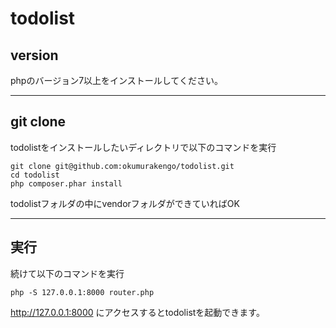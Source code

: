 # todolist

## version
phpのバージョン7以上をインストールしてください。

---

## git clone
todolistをインストールしたいディレクトリで以下のコマンドを実行

```
git clone git@github.com:okumurakengo/todolist.git
cd todolist
php composer.phar install
```

todolistフォルダの中にvendorフォルダができていればOK

---

## 実行

続けて以下のコマンドを実行

```
php -S 127.0.0.1:8000 router.php
```

http://127.0.0.1:8000
にアクセスするとtodolistを起動できます。



